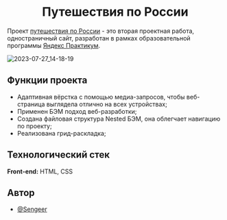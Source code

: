 <h1 align="center">Путешествия по России</h1>

Проект [путешествия по России](https://sengeer.github.io/russian-travel/) - это вторая проектная работа, одностраничный сайт, разработан в рамках образовательной программы [Яндекс Практикум](https://practicum.yandex.ru/).

![2023-07-27_14-18-19](https://github.com/Sengeer/russian-travel/assets/63221404/ea57de9e-2e3a-4fa3-bb18-1c0be8458d4f)

## Функции проекта

- Адаптивная вёрстка с помощью медиа-запросов, чтобы веб-страница выглядела отлично на всех устройствах;
- Применен БЭМ подход веб-разработки;
- Создана файловая структура Nested БЭМ, она облегчает навигацию по проекту;
- Реализована грид-раскладка;
## Технологический стек

**Front-end:** HTML, CSS



## Автор

- [@Sengeer](https://vk.com/sergey.polenov/)
